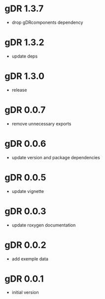 # gDR 1.3.7

* drop gDRcomponents dependency

# gDR 1.3.2

* update deps

# gDR 1.3.0

* release

# gDR 0.0.7

* remove unnecessary exports

# gDR 0.0.6

* update version and package dependencies

# gDR 0.0.5

* update vignette

# gDR 0.0.3

* update roxygen documentation

# gDR 0.0.2

* add exemple data

# gDR 0.0.1

* initial version
